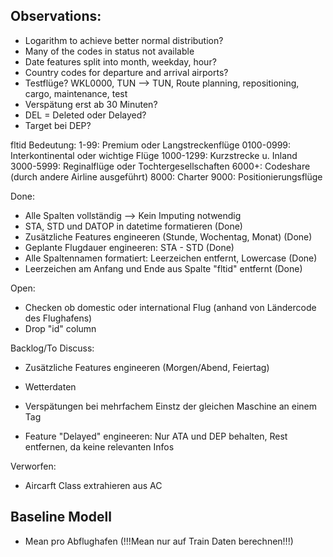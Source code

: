 ## Observations:

- Logarithm to achieve better normal distribution?
- Many of the codes in status not available
- Date features split into month, weekday, hour?
- Country codes for departure and arrival airports?
- Testflüge? WKL0000, TUN --> TUN, Route planning, repositioning, cargo, maintenance, test
- Verspätung erst ab 30 Minuten?
- DEL = Deleted oder Delayed?
- Target bei DEP?

fltid Bedeutung:
1-99: Premium oder Langstreckenflüge
0100-0999: Interkontinental oder wichtige Flüge
1000-1299: Kurzstrecke u. Inland
3000-5999: Reginalflüge oder Tochtergesellschaften
6000+: Codeshare (durch andere Airline ausgeführt)
8000: Charter
9000: Positionierungsflüge


Done:
- Alle Spalten vollständig --> Kein Imputing notwendig
- STA, STD und DATOP in datetime formatieren (Done)
- Zusätzliche Features engineeren (Stunde, Wochentag, Monat) (Done)
- Geplante Flugdauer engineeren: STA - STD (Done)
- Alle Spaltennamen formatiert: Leerzeichen entfernt, Lowercase (Done)
- Leerzeichen am Anfang und Ende aus Spalte "fltid" entfernt (Done)

Open:
- Checken ob domestic oder international Flug (anhand von Ländercode des Flughafens)
- Drop "id" column


Backlog/To Discuss:
- Zusätzliche Features engineeren (Morgen/Abend, Feiertag)

- Wetterdaten
- Verspätungen bei mehrfachem Einstz der gleichen Maschine an einem Tag
- Feature "Delayed" engineeren: Nur ATA und DEP behalten, Rest entfernen, da keine relevanten Infos


Verworfen:
- Aircarft Class extrahieren aus AC


## Baseline Modell
- Mean pro Abflughafen (!!!Mean nur auf Train Daten berechnen!!!)
